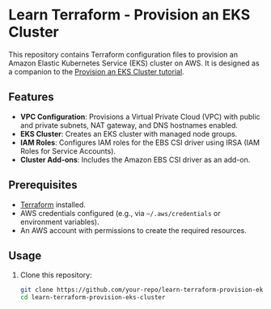 # Learn Terraform - Provision an EKS Cluster

This repository contains Terraform configuration files to provision an Amazon Elastic Kubernetes Service (EKS) cluster on AWS. It is designed as a companion to the [Provision an EKS Cluster tutorial](https://developer.hashicorp.com/terraform/tutorials/kubernetes/eks).

## Features

- **VPC Configuration**: Provisions a Virtual Private Cloud (VPC) with public and private subnets, NAT gateway, and DNS hostnames enabled.
- **EKS Cluster**: Creates an EKS cluster with managed node groups.
- **IAM Roles**: Configures IAM roles for the EBS CSI driver using IRSA (IAM Roles for Service Accounts).
- **Cluster Add-ons**: Includes the Amazon EBS CSI driver as an add-on.

## Prerequisites

- [Terraform](https://developer.hashicorp.com/terraform/downloads) installed.
- AWS credentials configured (e.g., via `~/.aws/credentials` or environment variables).
- An AWS account with permissions to create the required resources.

## Usage

1. Clone this repository:
   ```sh
   git clone https://github.com/your-repo/learn-terraform-provision-eks-cluster.git
   cd learn-terraform-provision-eks-cluster